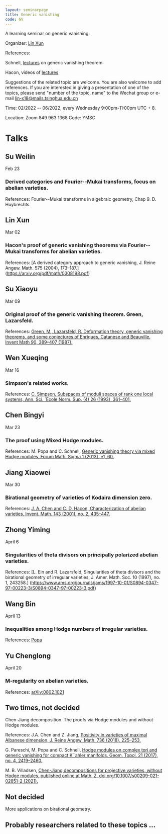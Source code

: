 ```yaml
---
layout: seminarpage
title: Generic vanishing
code: GV
---
```


A learning seminar on generic vanishing.

Organizer: [Lin Xun](http://linlinsai.github.io/)

References:

Schnell, [lectures](http://www.math.stonybrook.edu/~cschnell/pdf/notes/generic-vanishing.pdf) on generic vanishing theorem

Hacon, videos of [lectures](https://www.youtube.com/playlist?list=PL6YRiWyfIQWp81KGy7XWcIJMwmlmnyw52)

Suggestions of the related topic are welcome. You are also welcome to add references. If you are interested in giving a presentation of one of the topics, please send "number of the topic, name" to the Wechat group or e-mail lin-x18@mails.tsinghua.edu.cn 

Time: 02/2022 -- 06/2022, every Wednesday 9:00pm-11:00pm UTC + 8.

Location: Zoom 849 963 1368
Code: YMSC

# Talks

## Su Weilin

Feb 23

### Derived categories and Fourier--Mukai transforms, focus on abelian varieties.

References: Fourier--Mukai transforms in algebraic geometry, Chap 9.  D. Huybrechts.

## Lin Xun

Mar 02

### Hacon's proof of generic vanishing theorems via Fourier-- Mukai transforms for abelian varieties.

References: [A derived category approach to generic vanishing, J. Reine Angew. Math. 575 (2004), 173–187.] (https://arxiv.org/pdf/math/0308198.pdf)

## Su Xiaoyu

Mar 09

### Original proof of the generic vanishing theorem. Green, Lazarsfeld.

References: [Green, M., Lazarsfeld, R. Deformation theory, generic vanishing theorems, and some conjectures of Enriques, Catanese and Beauville. Invent Math 90, 389–407 (1987).](https://link.springer.com/content/pdf/10.1007/BF01388711.pdf)

## Wen Xueqing

Mar 16

### Simpson's related works.

References: [C. Simpson, Subspaces of moduli spaces of rank one local systems, Ann. Sci. ´Ecole Norm. Sup. (4) 26 (1993), 361–401.](http://www.numdam.org/item/10.24033/asens.1675.pdf)

## Chen Bingyi

Mar 23

### The proof using Mixed Hodge modules.

References: M. Popa and C. Schnell, [Generic vanishing theory via mixed Hodge modules, Forum Math. Sigma 1 (2013), e1, 60.](https://www.math.stonybrook.edu/~cschnell/pdf/papers/mhmgv.pdf)


## Jiang Xiaowei

Mar 30

### Birational geometry of varieties of Kodaira dimension zero.

References: [J. A. Chen and C. D. Hacon, Characterization of abelian varieties, Invent. Math. 143 (2001), no. 2, 435–447.](https://arxiv.org/pdf/math/9903184.pdf)

## Zhong Yiming

April 6

### Singularities of theta divisors on principally polarized abelian varieties.

References: [L. Ein and R. Lazarsfeld, Singularities of theta divisors and the birational geometry of irregular varieties, J. Amer. Math. Soc. 10 (1997), no. 1, 243258.] (https://www.ams.org/journals/jams/1997-10-01/S0894-0347-97-00223-3/S0894-0347-97-00223-3.pdf)

## Wang Bin

April 13

### Inequalities among Hodge numbers of irregular varieties.

References: [Popa](https://people.math.harvard.edu/~mpopa/papers/cdf.pdf)

## Yu Chenglong

April 20

### M-regularity on abelian varieties.

References: [arXiv:0802.1021](https://arxiv.org/pdf/math/0802.1021.pdf)

## Two times, not decided

Chen-Jiang decomposition. The proofs via Hodge modules and without Hodge modules.

References: J.A. Chen and Z. Jiang, [Positivity in varieties of maximal Albanese dimension, J. Reine Angew. Math. 736 (2018), 225–253.](https://p302.zlibcdn.com/dtoken/fcdf4b5dcdeef3674e1eaedea6794817)

G. Pareschi, M. Popa and C. Schnell, [Hodge modules on complex tori and generic vanishing for compact K¨ahler manifolds, Geom. Topol. 21 (2017), no. 4, 2419–2460.](https://people.math.harvard.edu/~mpopa/papers/kaehlergv.pdf)

M. B. Villadsen, [Chen-Jiang decompositions for projective varieties, without Hodge modules, published online at Math. Z. doi.org/10.1007/s00209-021-02851-2 (2021).](https://link.springer.com/content/pdf/10.1007/s00209-021-02851-2.pdf)
    
## Not decided

More applications on birational geometry.

## Probably researchers related to these topics ...
